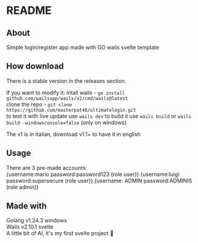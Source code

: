 # README

## About

Simple login/register app made with GO wails svelte template

## How download

There is a stable version in the releases section.

If you want to modify it:
    intall wails - `go install github.com/wailsapp/wails/v2/cmd/wails@latest`   
    clone the repo - `git clone https://github.com/masterpat48/ultimatelogin.git`   
    to test it with live update use `wails dev` 
    to build it use `wails build` or `wails build -windowsconsole=false` (only on windows)  

The v1 is in italian, download v1.1+ to have it in english

## Usage

There are 3 pre-made accounts:  
{username:mario password:password123 (role user)}     {username:luigi password:supersecure (role user)}     {username: ADMIN password:ADMINIS (role admin)}

## Made with

Golang v1.24.3 windows  
Wails v2.10.1 svelte    
A little bit of AI, it's my first svelte project 🙏 
